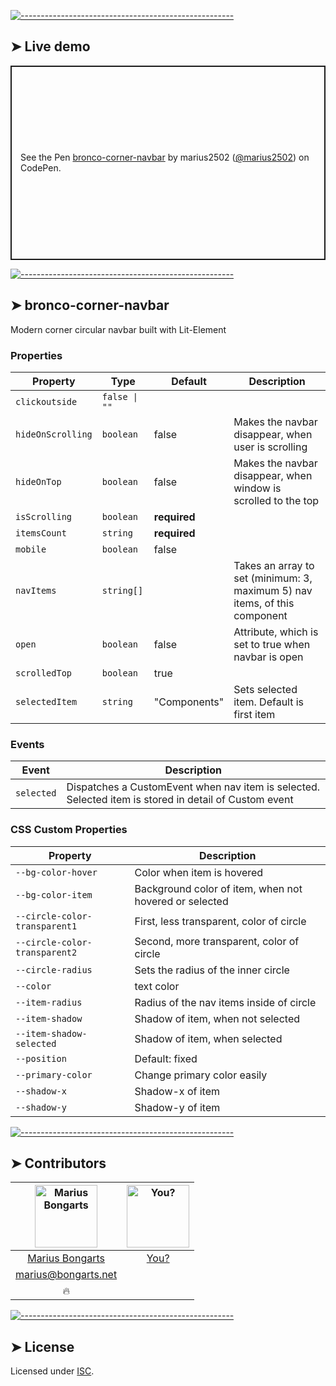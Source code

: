 
[![-----------------------------------------------------](https://raw.githubusercontent.com/andreasbm/readme/master/assets/lines/colored.png)](#live-demo)

## ➤ Live demo

<p class="codepen" data-height="311" data-theme-id="0" data-default-tab="html,result" data-user="marius2502" data-slug-hash="MMzboL" style="height: 311px; box-sizing: border-box; display: flex; align-items: center; justify-content: center; border: 2px solid; margin: 1em 0; padding: 1em;" data-pen-title="bronco-button">
  <span>See the Pen <a target="_blank" href="https://codepen.io/marius2502/pen/LKaMWL">
  bronco-corner-navbar</a> by marius2502 (<a target="_blank" href="https://codepen.io/marius2502">@marius2502</a>)
  on CodePen.</span>
</p>


[![-----------------------------------------------------](https://raw.githubusercontent.com/andreasbm/readme/master/assets/lines/colored.png)](#bronco-corner-navbar)

## ➤ bronco-corner-navbar

Modern corner circular navbar built with Lit-Element

### Properties

| Property          | Type          | Default      | Description                                      |
|-------------------|---------------|--------------|--------------------------------------------------|
| `clickoutside`    | `false \| ""` |              |                                                  |
| `hideOnScrolling` | `boolean`     | false        | Makes the navbar disappear, when user is scrolling |
| `hideOnTop`       | `boolean`     | false        | Makes the navbar disappear, when window is scrolled to the top |
| `isScrolling`     | `boolean`     | **required** |                                                  |
| `itemsCount`      | `string`      | **required** |                                                  |
| `mobile`          | `boolean`     | false        |                                                  |
| `navItems`        | `string[]`    |              | Takes an array to set (minimum: 3, maximum 5) nav items, of this component |
| `open`            | `boolean`     | false        | Attribute, which is set to true when navbar is open |
| `scrolledTop`     | `boolean`     | true         |                                                  |
| `selectedItem`    | `string`      | "Components" | Sets selected item. Default is first item        |

### Events

| Event      | Description                                      |
|------------|--------------------------------------------------|
| `selected` | Dispatches a CustomEvent when nav item is selected. Selected item is stored in detail of Custom event |

### CSS Custom Properties

| Property                      | Description                                      |
|-------------------------------|--------------------------------------------------|
| `--bg-color-hover`            | Color when item is hovered                       |
| `--bg-color-item`             | Background color of item, when not hovered or selected |
| `--circle-color-transparent1` | First, less transparent, color of circle         |
| `--circle-color-transparent2` | Second, more transparent, color of circle        |
| `--circle-radius`             | Sets the radius of the inner circle              |
| `--color`                     | text color                                       |
| `--item-radius`               | Radius of the nav items inside of circle         |
| `--item-shadow`               | Shadow of item, when not selected                |
| `--item-shadow-selected`      | Shadow of item, when selected                    |
| `--position`                  | Default: fixed                                   |
| `--primary-color`             | Change primary color easily                      |
| `--shadow-x`                  | Shadow-x of item                                 |
| `--shadow-y`                  | Shadow-y of item                                 |



[![-----------------------------------------------------](https://raw.githubusercontent.com/andreasbm/readme/master/assets/lines/colored.png)](#contributors)

## ➤ Contributors
	

| [<img alt="Marius Bongarts" src="https://avatars2.githubusercontent.com/u/38838885?s=460&v=4" width="100">](https://bongarts.net/) | [<img alt="You?" src="https://joeschmoe.io/api/v1/random" width="100">](https://github.com/andreasbm/readme/blob/master/CONTRIBUTING.md) |
|:--------------------------------------------------:|:--------------------------------------------------:|
| [Marius Bongarts](https://bongarts.net/)         | [You?](https://github.com/andreasbm/readme/blob/master/CONTRIBUTING.md) |
| [marius@bongarts.net](mailto:marius@bongarts.net) |                                                  |
| 🔥                                               |                                                  |



[![-----------------------------------------------------](https://raw.githubusercontent.com/andreasbm/readme/master/assets/lines/colored.png)](#license)

## ➤ License
	
Licensed under [ISC](https://opensource.org/licenses/ISC).